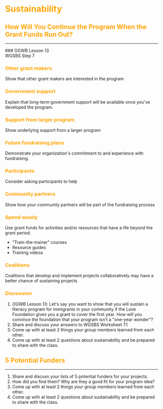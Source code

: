 # <span style="color: orange;">Sustainability</span>
## <span style="color: orange;">How Will You Continue the Program When the Grant Funds Run Out?</span>
<hr />
### OGWB Lesson 13<br />WGSBS Step 7



### <span style="color: orange;">Other grant makers</span> 

Show that other grant makers are interested in the program



### <span style="color: orange;">Government support</span> 

Explain that long-term government support will be available once you've developed the program.



### <span style="color: orange;">Support from larger program</span>

Show underlying support from a larger program



### <span style="color: orange;">Future fundraising plans</span> 

Demonstrate your organization's commitment to and experience with fundraising.



### <span style="color: orange;">Participants</span>

Consider asking participants to help



### <span style="color: orange;">Community partners</span> 

Show how your community partners will be part of the fundraising process



### <span style="color: orange;">Spend wisely</span>

Use grant funds for activities and/or resources that have a life beyond the grant period.

* "Train-the-trainer" courses
* Resource guides
* Training videos



###  <span style="color: orange;">Coalitions</span>

Coalitions that develop and implement projects collaboratively may have a better chance of sustaining projects



### <span style="color: orange;">Discussion</span>

1. *OGWB* Lesson 13: Let's say you want to show that you will sustain a literacy program for immigrants in your community if the Love Foundation gives you a grant to cover the first year. How will you convince the foundation that your program isn't a "one-year wonder"?
2. Share and discuss your answers to *WGSBS* Worksheet 7.1
3. Come up with at least 2 things your group members learned from each other.
4. Come up with at least 2 questions about sustainability and be prepared to share with the class.



## <span style="color: orange;">5 Potential Funders</span>
<hr />

1. Share and discuss your lists of 5 potential funders for your projects.
2. How did you find them? Why are they a good fit for your program idea?
3. Come up with at least 2 things your group members learned from each other.
4. Come up with at least 2 questions about sustainability and be prepared to share with the class.